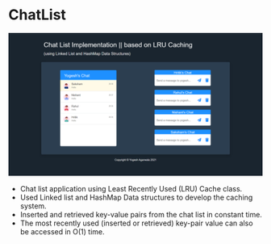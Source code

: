 # ChatList

<a href="https://yogeshiitm.github.io/snake-game/"><img src="images/screenshot.png"></a>

- Chat list application using Least Recently Used (LRU) Cache class. 
- Used Linked list and HashMap Data structures to develop the caching system. 
- Inserted and retrieved key-value pairs from the chat list in constant time. 
- The most recently used (inserted or retrieved) key-pair value can also be accessed in O(1) time.
